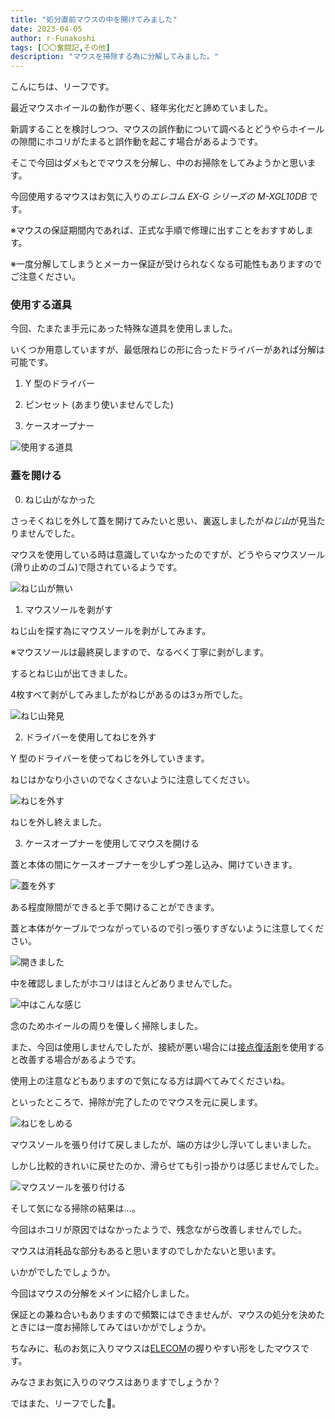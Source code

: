 ```yaml
---
title: "処分直前マウスの中を開けてみました"
date: 2023-04-05
author: r-Funakoshi
tags: [〇〇奮闘記,その他]
description: "マウスを掃除する為に分解してみました。"
---
```


こんにちは、リーフです。

最近マウスホイールの動作が悪く、経年劣化だと諦めていました。

新調することを検討しつつ、マウスの誤作動について調べるとどうやらホイールの隙間にホコリがたまると誤作動を起こす場合があるようです。

そこで今回はダメもとでマウスを分解し、中のお掃除をしてみようかと思います。

今回使用するマウスはお気に入りの*エレコム EX-G シリーズの M-XGL10DB* です。

※マウスの保証期間内であれば、正式な手順で修理に出すことをおすすめします。

※一度分解してしまうとメーカー保証が受けられなくなる可能性もありますのでご注意ください。

### 使用する道具
今回、たまたま手元にあった特殊な道具を使用しました。

いくつか用意していますが、最低限ねじの形に合ったドライバーがあれば分解は可能です。

1. Y 型のドライバー

1. ピンセット (あまり使いませんでした)

1. ケースオープナー

![使用する道具](images/001.jpg "使用する道具")

### 蓋を開ける
0. ねじ山がなかった

さっそくねじを外して蓋を開けてみたいと思い、裏返しましたが*ねじ山*が見当たりませんでした。

マウスを使用している時は意識していなかったのですが、どうやらマウスソール(滑り止めのゴム)で隠されているようです。

![ねじ山が無い](images/005.jpg "ねじ山が無い")

1. マウスソールを剥がす

ねじ山を探す為にマウスソールを剥がしてみます。

※マウスソールは最終戻しますので、なるべく丁寧に剥がします。

するとねじ山が出てきました。

4枚すべて剥がしてみましたがねじがあるのは3ヵ所でした。

![ねじ山発見](images/006.jpg "ねじ山発見")

2. ドライバーを使用してねじを外す

Y 型のドライバーを使ってねじを外していきます。

ねじはかなり小さいのでなくさないように注意してください。

![ねじを外す](images/008.jpg "ねじを外す")

ねじを外し終えました。

3. ケースオープナーを使用してマウスを開ける

蓋と本体の間にケースオープナーを少しずつ差し込み、開けていきます。

![蓋を外す](images/010.jpg "蓋を外す")

ある程度隙間ができると手で開けることができます。

蓋と本体がケーブルでつながっているので引っ張りすぎないように注意してください。

![開きました](images/011.jpg "開きました")

中を確認しましたがホコリはほとんどありませんでした。

![中はこんな感じ](images/013.jpg "中はこんな感じ")

念のためホイールの周りを優しく掃除しました。

また、今回は使用しませんでしたが、接続が悪い場合には[接点復活剤](https://www3.roymall.jp/shop/e/espray/#:~:text=%E6%8E%A5%E7%82%B9%E5%BE%A9%E6%B4%BB%E3%82%B9%E3%83%97%E3%83%AC%E3%83%BC%E3%81%A8%E3%81%AF,%E9%80%9A%E9%9B%BB%E3%81%97%E3%82%84%E3%81%99%E3%81%8F%E3%81%97%E3%81%BE%E3%81%99%E3%80%82)を使用すると改善する場合があるようです。

使用上の注意などもありますので気になる方は調べてみてくださいね。


といったところで、掃除が完了したのでマウスを元に戻します。

![ねじをしめる](images/015.jpg "ねじをしめる")

マウスソールを張り付けて戻しましたが、端の方は少し浮いてしまいました。

しかし比較的きれいに戻せたのか、滑らせても引っ掛かりは感じませんでした。

![マウスソールを張り付ける](images/017.jpg "マウスソールを張り付ける")

そして気になる掃除の結果は…。

今回はホコリが原因ではなかったようで、残念ながら改善しませんでした。

マウスは消耗品な部分もあると思いますのでしかたないと思います。


いかがでしたでしょうか。

今回はマウスの分解をメインに紹介しました。

保証との兼ね合いもありますので頻繁にはできませんが、マウスの処分を決めたときには一度お掃除してみてはいかがでしょうか。

ちなみに、私のお気に入りマウスは[ELECOM](https://shop.elecom.co.jp/item/4953103472020.html)の握りやすい形をしたマウスです。

みなさまお気に入りのマウスはありますでしょうか？

ではまた、リーフでした🍃。
